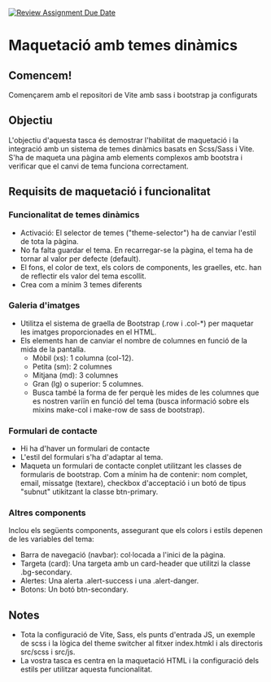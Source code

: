 [![Review Assignment Due Date](https://classroom.github.com/assets/deadline-readme-button-22041afd0340ce965d47ae6ef1cefeee28c7c493a6346c4f15d667ab976d596c.svg)](https://classroom.github.com/a/bZbcpSVk)
# Maquetació amb temes dinàmics

## Comencem!

Començarem amb el repositori de Vite amb sass i bootstrap  ja configurats

## Objectiu

L'objectiu d'aquesta tasca és demostrar l'habilitat de maquetació i la integració amb un sistema de temes dinàmics basats en Scss/Sass i Vite.
S'ha de maqueta una pàgina amb elements complexos amb bootstra i verificar que el canvi de tema funciona correctament.

## Requisits de maquetació i funcionalitat

### Funcionalitat de temes dinàmics
- Activació: El selector de temes ("theme-selector") ha de canviar l'estil de tota la pàgina.
- No fa falta guardar el tema. En recarregar-se la pàgina, el tema ha de tornar al valor per defecte (default).
- El fons, el color de text, els colors de components, les graelles, etc. han de reflectir els valor del tema escollit.
- Crea com a mínim 3 temes diferents

### Galeria d'imatges 
- Utilitza el sistema de graella de Bootstrap (.row i .col-*) per maquetar les imatges proporcionades en el HTML.
- Els elements han de canviar el nombre de columnes en funció de la mida de la pantalla.
   - Mòbil (xs): 1 columna (col-12).
   - Petita (sm): 2 columnes
   - Mitjana (md): 3 columnes
   - Gran (lg) o superior: 5 columnes.
   - Busca també la forma de fer perquè les mides de les columnes que es nostren variïn en funció del tema (busca informació sobre els mixins make-col i make-row de sass de bootstrap).

### Formulari de contacte
- Hi ha d'haver un formulari de contacte
- L'estil del formulari s'ha d'adaptar al tema.
- Maqueta un formulari de contacte conplet utilitzant les classes de formularis de bootstrap. Com a mínim ha de contenir: nom complet, email, missatge (textare), checkbox d'acceptació i un botó de tipus "subnut" utikitzant la classe btn-primary.

### Altres components
Inclou els següents components, assegurant que els colors i estils depenen de les variables del tema:
- Barra de navegació (navbar): col·locada a l'inici de la pàgina.
- Targeta (card): Una targeta amb un card-header que utilitzi la classe .bg-secondary.
- Alertes: Una alerta .alert-success i una .alert-danger.
- Botons: Un botó btn-secondary.

## Notes
- Tota la configuració de Vite, Sass, els punts d'entrada JS, un exemple de scss i la lògica del theme switcher al fitxer index.htmkl i als directoris src/scss i src/js.
- La vostra tasca es centra en la maquetació HTML i la configuració dels estils per utilitzar aquesta funcionalitat.